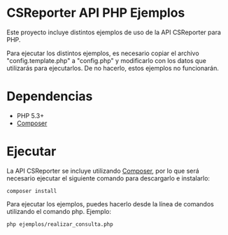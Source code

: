 # CSReporter API PHP Ejemplos

Este proyecto incluye distintos ejemplos de uso de la API CSReporter para PHP.

Para ejecutar los distintos ejemplos, es necesario copiar el archivo 
"config.template.php" a "config.php" y modificarlo con los datos que
utilizarás para ejecutarlos. De no hacerlo, estos ejemplos no funcionarán.

# Dependencias

* PHP 5.3+
* [Composer](https://getcomposer.org/)

# Ejecutar

La API CSReporter se incluye utilizando [Composer](https://getcomposer.org/), por
lo que será necesario ejecutar el siguiente comando para descargarlo e instalarlo:

    composer install

Para ejecutar los ejemplos, puedes hacerlo desde la línea de comandos 
utilizando el comando php. Ejemplo:

    php ejemplos/realizar_consulta.php